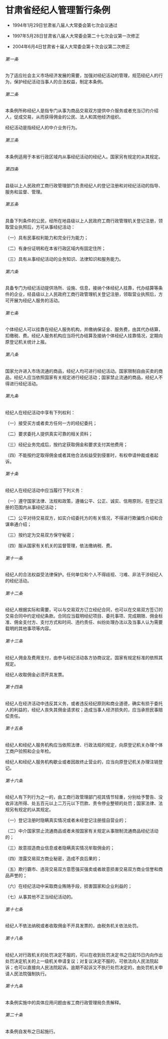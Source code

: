 # 甘肃省经纪人管理暂行条例

- 1994年1月29日甘肃省八届人大常委会第七次会议通过

- 1997年5月28日甘肃省八届人大常委会第二十七次会议第一次修正

- 2004年6月4日甘肃省十届人大常委会第十次会议第二次修正

<!-- INFO END -->

###### 第一条

为了适应社会主义市场经济发展的需要，加强对经纪活动的管理，规范经纪人的行为，保护经纪活动当事人的合法权益，制定本条例。

###### 第二条

本条例所称经纪人是指专门从事为商品交易双方提供中介服务或者充当订约介绍人，促成交易，从而获得佣金的公民、法人和其他经济组织。

经纪活动是指经纪人的中介业务行为。

###### 第三条

本条例适用于本省行政区域内从事经纪活动的经纪人。国家另有规定的从其规定。

###### 第四条

县级以上人民政府工商行政管理部门负责经纪人的登记注册和对经纪活动的指导、服务和监督、管理。

###### 第五条

具备下列条件的公民，经所在地县级以上人民政府工商行政管理机关登记注册，领取营业执照后，方可从事经纪活动：

（一）具有民事权利能力和完全行为能力；

（二）有身份证明和在本省行政区域内有固定住所；

（三）具有从事经纪活动的业务知识、法律知识和服务能力。

###### 第六条

具备专门为经纪活动提供场所、设施、信息，接纳个体经纪人挂靠，代办结算等条件的企业，经县级以上人民政府工商行政管理机关登记注册，领取营业执照后，方可开展为经纪人服务的活动。

###### 第七条

个体经纪人可以挂靠在经纪人服务机构，并缴纳保证金、服务费，由其代办结算，扣缴税、费。经纪人服务机构应当将代办结算及接纳个体经纪人挂靠情况，定期向原登记机关统计上报。

###### 第八条

国家允许进入市场流通的商品，经纪人均可进行经纪活动。国家限制自由买卖的商品，经纪人应当依照国家有关规定进行经纪活动；国家禁止流通的商品，经纪人不得进行经纪活动。

###### 第九条

经纪人在经纪活动中享有下列权利：

（一）接受买方或者卖方任何一方的经纪委托；

（二）要求委托人提供真实可靠的相关资料；

（三）经纪业务完成后，按约定获取佣金和要求支付其他费用；

（四）不能按约定取得佣金或者其他合法权益受到侵害时，有权申请仲裁或者起诉。

###### 第十条

经纪人在经纪活动中应当履行下列义务：

（一）遵守国家法律、法规和政策，遵循公平、公正、诚实、信用原则，在登记注册的范围内从事经纪活动；

（二）公平对待交易双方，如实介绍委托方的有关情况，不得进行欺骗性介绍和合谋串通介绍；

（三）按约定为交易双方保守秘密；

（四）服从国家有关机关的监督管理，依法缴纳税、费。

###### 第十一条

经纪人的合法权益受法律保护。任何单位和个人不得歧视、刁难、非法干涉经纪人的经纪活动。

###### 第十二条

经纪人根据实际和需要，可以与交易双方订立经纪合同，也可以在交易双方签订的交易合同中约定经纪条款。合同应当载明经纪项目、委托事项、完成期限、佣金标准、佣金支付方、支付方式和时间、违约责任、纠纷处理办法以及当事人认为需要载明的其他事项等内容。

###### 第十三条

经纪人佣金及费用支付，由参与经纪活动各方协商议定。国家有规定标准的依照其规定。

经纪人收取佣金必须开具发票。

###### 第十四条

经纪人在经济活动中违反其义务，或者违反经纪原则和商业道德，确实有损于委托人的利益的，经纪人丧失其佣金请求权；造成当事人经济损失的，应当承担民事赔偿责任。

###### 第十五条

经纪人和经纪人服务机构应当依照法律、行政法规的规定，向原登记机关办理个体工商户验照和企业年检。

经纪人和经纪人服务机构歇业或者因故终止营业的，应当向原登记机关办理注销登记。

###### 第十六条

经纪人有下列行为之一的，由工商行政管理部门视其情节轻重，分别给予警告、没收非法所得、处五百元以上二万元以下罚款、责令停业整顿的处罚；国家法律、法规另有规定的从其规定。

（一）登记注册时隐瞒真实情况或者未经登记注册擅自营业的；

（二）中介国家禁止流通商品或者未按国家有关规定从事限制流通商品经纪活动的；

（三）故意捏造商业信息或者隐瞒真实情况牟取佣金的；

（四）泄露交易双方商业秘密，造成不良后果的；

（五）欺行霸市、违背交易双方意愿强买强卖或者故意损害交易双方商业信誉和商品声誉的；

（六）在经纪活动中采取商业贿赂手段，损害国家和企业利益的；

（七）从事其他不正当经纪活动的。

###### 第十七条

经纪人不依法纳税或者收取佣金不开具发票的，由税务机关依法处罚。

###### 第十八条

经纪人对行政机关的处罚决定不服的，可以在收到处罚决定书之日起15日内向作出处罚决定机关的上一级机关申请复议；对复议决定不服的，可依法向人民法院起诉；也可以直接向人民法院起诉。逾期不起诉又不执行处罚决定的，由处罚机关申请人民法院强制执行。

###### 第十九条

本条例实施中的具体应用问题由省工商行政管理局负责解释。

###### 第二十条

本条例自发布之日起施行。
